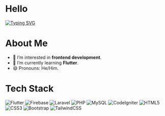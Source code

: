 
# Hello

<a href="https://git.io/typing-svg"><img src="https://readme-typing-svg.demolab.com?font=Fira+Code&pause=1000&color=F7F7F7&width=435&lines=I'm+Programmer" alt="Typing SVG" /></a>

# About Me
- 🌟 I’m interested in **frontend development**.
- 🌱 I’m currently learning **Flutter**.
- 😄 Pronouns: He/Him.

# Tech Stack

![Flutter](https://img.shields.io/badge/PHP-4f4f50?style=flat-square&logo=php&logoColor=white)
![Firebase](https://img.shields.io/badge/Firebase-818589?style=flat-square&logo=firebase&logoColor=white)
![Laravel](https://img.shields.io/badge/Laravel-4f4f50?style=flat-square&logo=laravel&logoColor=white)
![PHP](https://img.shields.io/badge/PHP-818589?style=flat-square&logo=php&logoColor=white)
![MySQL](https://img.shields.io/badge/MySQL-4f4f50?style=flat-square&logo=mysql&logoColor=white)
![CodeIgniter](https://img.shields.io/badge/CodeIgniter-818589?style=flat-square&logo=codeigniter&logoColor=white)
![HTML5](https://img.shields.io/badge/HTML5-4f4f50?style=flat-square&logo=html5&logoColor=white)
![CSS3](https://img.shields.io/badge/CSS3-818589?style=flat-square&logo=css3&logoColor=white)
![Bootstrap](https://img.shields.io/badge/Bootstrap-4f4f50?style=flat-square&logo=bootstrap&logoColor=white)
![TailwindCSS](https://img.shields.io/badge/TailwindCSS-818589?style=flat-square&logo=tailwindcss&logoColor=white)
